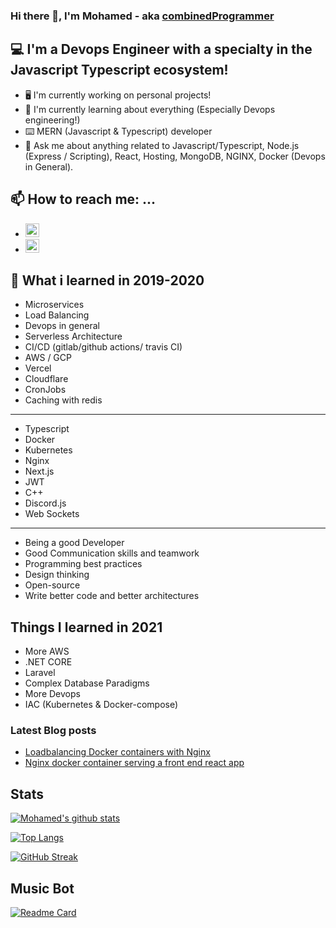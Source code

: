 ### Hi there 👋, I'm Mohamed - aka [combinedProgrammer][combinedprogrammer]

## 💻 I'm a Devops Engineer with a specialty in the Javascript Typescript ecosystem!

- 🖥️ I'm currently working on personal projects!
- 📖 I'm currently learning about everything (Especially Devops engineering!)
- ⌨️ MERN (Javascript & Typescript) developer
- 💬 Ask me about anything related to Javascript/Typescript, Node.js (Express / Scripting), React, Hosting, MongoDB, NGINX, Docker (Devops in General).

## 📫 How to reach me: ...

- [<img alt='darklight147 | LinkedIn' width='22px' src='https://cdn.jsdelivr.net/npm/simple-icons@3.12.0/icons/linkedin.svg' />][linkedin]
- [<img alt='darklight147 | Discord' width='22px' src='https://cdn.jsdelivr.net/npm/simple-icons@3.12.0/icons/discord.svg' />][discord]

## 🏫 What i learned in 2019-2020

- Microservices
- Load Balancing
- Devops in general
- Serverless Architecture
- CI/CD (gitlab/github actions/ travis CI)
- AWS / GCP
- Vercel
- Cloudflare
- CronJobs
- Caching with redis
---

- Typescript
- Docker
- Kubernetes
- Nginx
- Next.js
- JWT
- C++
- Discord.js
- Web Sockets

---

- Being a good Developer
- Good Communication skills and teamwork
- Programming best practices
- Design thinking
- Open-source
- Write better code and better architectures

## Things I learned in 2021

- More AWS
- .NET CORE
- Laravel
- Complex Database Paradigms
- More Devops
- IAC (Kubernetes & Docker-compose)

### Latest Blog posts

<!-- BLOG-POST-LIST:START -->
- [Loadbalancing Docker containers with Nginx](https://medium.com/@belkamelmohamed/loadbalancing-docker-containers-with-nginx-465a66a6acd2?source=rss-dae79ee7f704------2)
- [Nginx docker container serving a front end react app](https://medium.com/@belkamelmohamed/nginx-docker-container-serving-a-front-end-react-app-8d8f81d44587?source=rss-dae79ee7f704------2)
<!-- BLOG-POST-LIST:END -->

## Stats

[![Mohamed's github stats](https://github-readme-stats.vercel.app/api?username=darklight147&show_icons=true&hide=issues&include_all_commits=true&bg_color=151515&text_color=eeeeee&title_color=feeeee&icon_color=60C476)](https://github.com/darklight147/github-readme-stats)


[![Top Langs](https://github-readme-stats.vercel.app/api/top-langs/?username=darklight147&layout=compact&hide=css&theme=dark)](https://github.com/darklight147/darklight147)

[![GitHub Streak](https://github-readme-streak-stats.herokuapp.com/?user=darklight147&theme=dark)](https://git.io/streak-stats)

## Music Bot

[![Readme Card](https://github-readme-stats.vercel.app/api/pin/?username=Game-Linter&repo=Discord-Music-Master&theme=dark)](https://github.com/Game-Linter/Discord-Music-Master)

[combinedprogrammer]: https://www.youtube.com/channel/UCxOOgcdkUTmk0dP8K4qfd_Q?view_as=subscriber
[linkedin]: https://www.linkedin.com/in/mohamed-belkamel-a65364183
[discord]: https://discordapp.com/users/563804458526441639/
